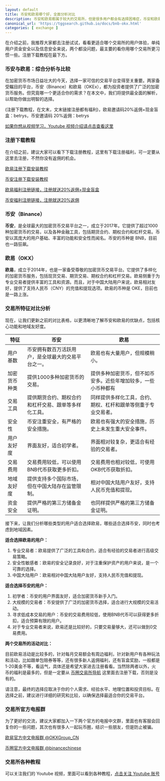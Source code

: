 ```yaml
---
layout: default
title: 币安和欧易哪个好，全面分析对比
description: 币安和欧易都属于较大的交易所，但是很多用户都会有选择困难症，币安和欧易哪个安全，各自的优缺点有哪些，作为用户应该如何选择两个交易所。并且还要看两个交易所各有哪些福利和活动。
canonical_url: 'https://tggsearch.github.io/docs/bnb-okx.html'
categories: [ exchange ]
---
```

在介绍之前，我推荐大家都去注册试试，看看更适合哪个交易所的用户体验，单纯用户资金安全以及信息安全来说，两个都没问题，最主要的看你用哪个交易所更习惯一些。注册下载教程在最下方。

### 币安与欧易：综合分析与比较
在加密货币市场日益壮大的今天，选择一家可信的交易平台变得至关重要。两家备受瞩目的平台，币安（Binance）和欧易（OKEx），都为投资者提供了广泛的加密货币服务。但究竟哪一个更适合你的需求？在本文中，我们将提供最全面的解析，以帮助你做出明智的选择。
<p class="red-text-word">
(注册下载教程，在文末，文末链接注册都有福利)，欧易邀请码20%返佣+现金盲盒：betrys，币安邀请码 20%返佣：betrys
</p>

[如果你想从视频学习，Youtube 视频介绍请点击查看这里](./302.html?target=https://youtu.be/tGWVsF_M6aY)

### 注册下载教程
在介绍之前，建议大家可以看下下载注册教程，这里有下载注册福利，可一定要从这里去注册，不然你没有返佣的机会。

[欧易注册下载安装教程](./okx-install.html)

[币安注册下载安装教程](./bnb-buy-coins.html)

[欧易福利注册链接，注册就送20%返佣+现金盲盒](./302.html?target=https://www.okx.com/join/62030781)

[币安福利注册链接，注册就送20%返佣](./302.html?target=https://www.binance.com/join?ref==betrys)

### 币安（Binance）

**币安**，是全球最大的加密货币交易平台之一，成立于2017年。它提供了超过1000种加密货币的交易，以及各种金融工具，包括期货合约、期权合约和杠杆交易。币安以其庞大的用户基础、丰富的功能和安全性而闻名。币安的币种是 BNB，目前也一路狂飙。

### 欧易（OKX）

**欧易**，成立于2014年，也是一家备受尊敬的加密货币交易平台。它提供了多样化的加密货币服务，包括现货交易、期货交易、期权合约和杠杆交易。欧易侧重于为专业交易者提供丰富的工具和资源。而且，对于中国大陆用户来说，欧易相对友好，提供了支持人民币（CNY）的充值和提现选项。欧易的币种是 OKE，目前也是一路上涨。

### 交易所特征对比分析

现在，让我们更新之前的对比表格，以更清晰地了解币安和欧易的优缺点，包括核心功能和地域友好度。

| 特征                   | 币安                   | 欧易                   |
|------------------------|------------------------|------------------------|
| 用户基数              | 币安拥有数百万活跃用户，是全球最大的交易平台之一。 | 欧易也有大量用户，但规模稍小。            |
| 加密货币种类          | 提供1000多种加密货币的交易。        | 提供多种加密货币，但不如币安多。近些年增加较多，一些小币种都有           |
| 交易工具              | 提供期货合约、期权合约和杠杆交易、跟单等多样化工具。 | 同样提供多样化工具，合约、期权、杠杆和跟单等侧重于专业交易者。        |
| 安全性                | 币安注重安全，有严格的安全措施。       | 欧易也有强大的安全措施，历史上未发生重大安全事件。 |
| 用户友好度            | 界面友好，适合初学者。               | 界面相对较复杂，更适合有经验的交易者。        |
| 交易费用              | 交易费用较低，可以使用BNB代币获取更多折扣。 | 交易费用也相对较低，可使用OKB代币获取折扣。     |
| 地域友好度            | 提供支持多个国际市场，但在中国大陆存在监管限制。 | 相对中国大陆用户友好，支持人民币充值和提现。    |
| 资金安全            | 提供严格的第三方储备金证明。 | 也同样提供严格的第三方储备金证明。    |

接下来，让我们分析哪些类型的用户适合选择欧易，哪些适合选择币安，同时也考虑到地域因素。

**适合选择欧易的用户：**
1. 专业交易者：欧易提供了广泛的工具和合约，适合有经验的交易者进行高级交易策略。
2. 安全性敏感者：欧易的安全记录良好，对于注重保护资产的用户来说，是一个可靠的选择。
3. 中国大陆用户：欧易相对中国大陆用户友好，支持人民币充值和提现。

**适合选择币安的用户：**
1. 初学者：币安的用户界面友好，适合加密货币新手入门。
2. 大规模的交易者：币安提供了广泛的加密货币选择，适合进行大规模的交易活动。
3. 寻求低成本交易的用户：币安的交易费用较低，使用BNB代币可以获得更多折扣，适合预算有限的用户。
4. 对于专业交易者来说，欧易还是比较好的，只要交易量够大，还可以做到0交易费用。

**两个交易所的活动对比：**

目前欧易活动是比较多的，针对每月交易额会有周边福利，针对新用户有各种玩法和活动，比如跟单包赔券等等，还有很多新人返佣福利，还有盲盒奖励，一般都是1-20美金不等，看运气，具体还是希望大家进去注册看看。当然除两者以外，火币的福利是最多的，但是一定要从 [币圈交易所导航](./coins-index.html) 这里面去注册下载，否则是没有的。

请注意，最终的选择应取决于你的个人需求、经验水平、地理位置和投资目标。在选择之前，建议进行详细的研究和比较，以确保选择最适合你的交易平台。

### 交易所官方电报群
为了更好的交流，建议大家都加入一下两个官方的电报中文群，里面也有客服会回复你的一些问题，其次也有很多人一起玩币圈，结识一些朋友，但是防止被骗。

[欧易官方中文电报群 @OKXGroup_CN](./302.html?target=https://t.me/OKXGroup_CN)

[币圈官方中文电报群 @binancechinese](./302.html?target=https://t.me/binancechinese)

### 交易所各种教程
可以关注我们的 Youtube 视频，里面可以看到各种教程，[点击关注 Youtube 账号](./302.html?target=https://www.youtube.com/@aiDigitalMan)